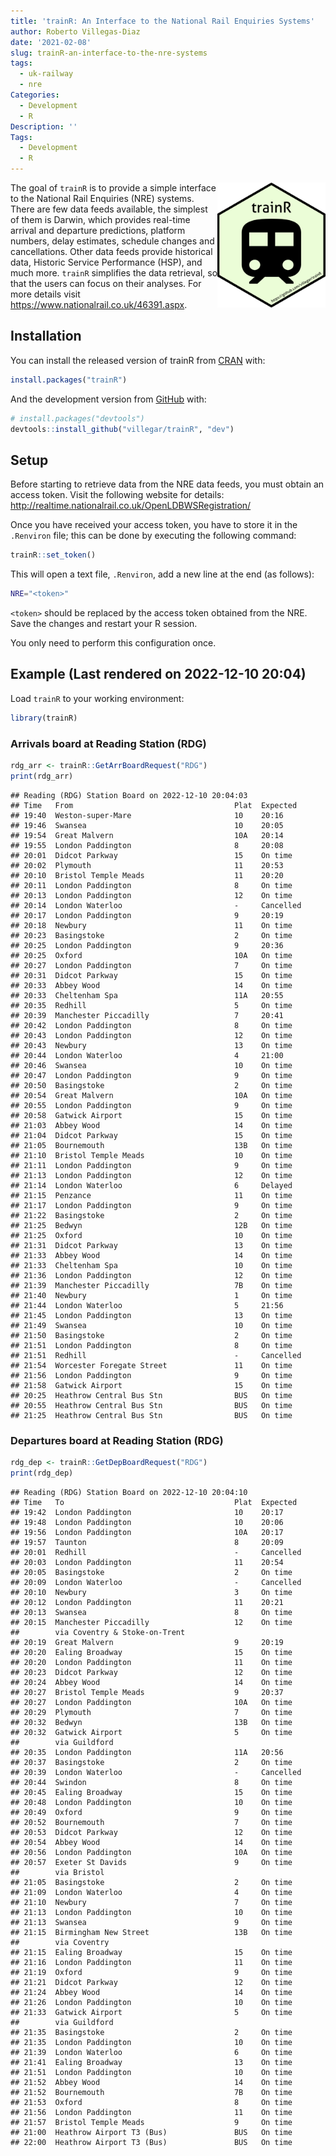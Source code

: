 ```yaml
---
title: 'trainR: An Interface to the National Rail Enquiries Systems'
author: Roberto Villegas-Diaz
date: '2021-02-08'
slug: trainR-an-interface-to-the-nre-systems
tags:
  - uk-railway
  - nre
Categories:
  - Development
  - R
Description: ''
Tags:
  - Development
  - R
---
```


<img src="https://raw.githubusercontent.com/villegar/trainR/main/inst/images/logo.png" alt="logo" align="right" height=200px/>

The goal of `trainR` is to provide a simple interface to the 
National Rail Enquiries (NRE) systems. There are few data feeds 
available, the simplest of them is Darwin, which provides real-time 
arrival and departure predictions, platform numbers, delay estimates, 
schedule changes and cancellations. Other data feeds provide historical 
data, Historic Service Performance (HSP), and much more. `trainR` 
simplifies the data retrieval, so that the users can focus on their 
analyses. For more details visit 
https://www.nationalrail.co.uk/46391.aspx.

## Installation

You can install the released version of trainR from [CRAN](https://CRAN.R-project.org) with:

``` r
install.packages("trainR")
```

And the development version from [GitHub](https://github.com/) with:

``` r
# install.packages("devtools")
devtools::install_github("villegar/trainR", "dev")
```

## Setup
Before starting to retrieve data from the NRE data feeds, you must obtain an access token. 
Visit the following website for details: http://realtime.nationalrail.co.uk/OpenLDBWSRegistration/

Once you have received your access token, you have to store it in the `.Renviron` file; this can be 
done by executing the following command:


```r
trainR::set_token()
```

This will open a text file, `.Renviron`, add a new line at the end (as follows):

```bash
NRE="<token>"
```

`<token>` should be replaced by the access token obtained from the NRE. Save the changes and restart 
your R session.

You only need to perform this configuration once.

## Example (Last rendered on 2022-12-10 20:04)

Load `trainR` to your working environment:

```r
library(trainR)
```

### Arrivals board at Reading Station (RDG)


```r
rdg_arr <- trainR::GetArrBoardRequest("RDG")
print(rdg_arr)
```

```
## Reading (RDG) Station Board on 2022-12-10 20:04:03
## Time   From                                    Plat  Expected
## 19:40  Weston-super-Mare                       10    20:16
## 19:46  Swansea                                 10    20:05
## 19:54  Great Malvern                           10A   20:14
## 19:55  London Paddington                       8     20:08
## 20:01  Didcot Parkway                          15    On time
## 20:02  Plymouth                                11    20:53
## 20:10  Bristol Temple Meads                    11    20:20
## 20:11  London Paddington                       8     On time
## 20:13  London Paddington                       12    On time
## 20:14  London Waterloo                         -     Cancelled
## 20:17  London Paddington                       9     20:19
## 20:18  Newbury                                 11    On time
## 20:23  Basingstoke                             2     On time
## 20:25  London Paddington                       9     20:36
## 20:25  Oxford                                  10A   On time
## 20:27  London Paddington                       7     On time
## 20:31  Didcot Parkway                          15    On time
## 20:33  Abbey Wood                              14    On time
## 20:33  Cheltenham Spa                          11A   20:55
## 20:35  Redhill                                 5     On time
## 20:39  Manchester Piccadilly                   7     20:41
## 20:42  London Paddington                       8     On time
## 20:43  London Paddington                       12    On time
## 20:43  Newbury                                 13    On time
## 20:44  London Waterloo                         4     21:00
## 20:46  Swansea                                 10    On time
## 20:47  London Paddington                       9     On time
## 20:50  Basingstoke                             2     On time
## 20:54  Great Malvern                           10A   On time
## 20:55  London Paddington                       9     On time
## 20:58  Gatwick Airport                         15    On time
## 21:03  Abbey Wood                              14    On time
## 21:04  Didcot Parkway                          15    On time
## 21:05  Bournemouth                             13B   On time
## 21:10  Bristol Temple Meads                    10    On time
## 21:11  London Paddington                       9     On time
## 21:13  London Paddington                       12    On time
## 21:14  London Waterloo                         6     Delayed
## 21:15  Penzance                                11    On time
## 21:17  London Paddington                       9     On time
## 21:22  Basingstoke                             2     On time
## 21:25  Bedwyn                                  12B   On time
## 21:25  Oxford                                  10    On time
## 21:31  Didcot Parkway                          13    On time
## 21:33  Abbey Wood                              14    On time
## 21:33  Cheltenham Spa                          10    On time
## 21:36  London Paddington                       12    On time
## 21:39  Manchester Piccadilly                   7B    On time
## 21:40  Newbury                                 1     On time
## 21:44  London Waterloo                         5     21:56
## 21:45  London Paddington                       13    On time
## 21:49  Swansea                                 10    On time
## 21:50  Basingstoke                             2     On time
## 21:51  London Paddington                       8     On time
## 21:51  Redhill                                 -     Cancelled
## 21:54  Worcester Foregate Street               11    On time
## 21:56  London Paddington                       9     On time
## 21:58  Gatwick Airport                         15    On time
## 20:25  Heathrow Central Bus Stn                BUS   On time
## 20:55  Heathrow Central Bus Stn                BUS   On time
## 21:25  Heathrow Central Bus Stn                BUS   On time
```

### Departures board at Reading Station (RDG)


```r
rdg_dep <- trainR::GetDepBoardRequest("RDG")
print(rdg_dep)
```

```
## Reading (RDG) Station Board on 2022-12-10 20:04:10
## Time   To                                      Plat  Expected
## 19:42  London Paddington                       10    20:17
## 19:48  London Paddington                       10    20:06
## 19:56  London Paddington                       10A   20:17
## 19:57  Taunton                                 8     20:09
## 20:01  Redhill                                 -     Cancelled
## 20:03  London Paddington                       11    20:54
## 20:05  Basingstoke                             2     On time
## 20:09  London Waterloo                         -     Cancelled
## 20:10  Newbury                                 3     On time
## 20:12  London Paddington                       11    20:21
## 20:13  Swansea                                 8     On time
## 20:15  Manchester Piccadilly                   12    On time
##        via Coventry & Stoke-on-Trent           
## 20:19  Great Malvern                           9     20:19
## 20:20  Ealing Broadway                         15    On time
## 20:20  London Paddington                       11    On time
## 20:23  Didcot Parkway                          12    On time
## 20:24  Abbey Wood                              14    On time
## 20:27  Bristol Temple Meads                    9     20:37
## 20:27  London Paddington                       10A   On time
## 20:29  Plymouth                                7     On time
## 20:32  Bedwyn                                  13B   On time
## 20:32  Gatwick Airport                         5     On time
##        via Guildford                           
## 20:35  London Paddington                       11A   20:56
## 20:37  Basingstoke                             2     On time
## 20:39  London Waterloo                         -     Cancelled
## 20:44  Swindon                                 8     On time
## 20:45  Ealing Broadway                         15    On time
## 20:48  London Paddington                       10    On time
## 20:49  Oxford                                  9     On time
## 20:52  Bournemouth                             7     On time
## 20:53  Didcot Parkway                          12    On time
## 20:54  Abbey Wood                              14    On time
## 20:56  London Paddington                       10A   On time
## 20:57  Exeter St Davids                        9     On time
##        via Bristol                             
## 21:05  Basingstoke                             2     On time
## 21:09  London Waterloo                         4     On time
## 21:10  Newbury                                 7     On time
## 21:13  London Paddington                       10    On time
## 21:13  Swansea                                 9     On time
## 21:15  Birmingham New Street                   13B   On time
##        via Coventry                            
## 21:15  Ealing Broadway                         15    On time
## 21:16  London Paddington                       11    On time
## 21:19  Oxford                                  9     On time
## 21:21  Didcot Parkway                          12    On time
## 21:24  Abbey Wood                              14    On time
## 21:26  London Paddington                       10    On time
## 21:33  Gatwick Airport                         5     On time
##        via Guildford                           
## 21:35  Basingstoke                             2     On time
## 21:35  London Paddington                       10    On time
## 21:39  London Waterloo                         6     On time
## 21:41  Ealing Broadway                         13    On time
## 21:51  London Paddington                       10    On time
## 21:52  Abbey Wood                              14    On time
## 21:52  Bournemouth                             7B    On time
## 21:53  Oxford                                  8     On time
## 21:56  London Paddington                       11    On time
## 21:57  Bristol Temple Meads                    9     On time
## 21:00  Heathrow Airport T3 (Bus)               BUS   On time
## 22:00  Heathrow Airport T3 (Bus)               BUS   On time
```
